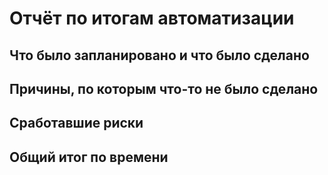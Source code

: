 # Отчёт по итогам автоматизации

## Что было запланировано и что было сделано
## Причины, по которым что-то не было сделано
## Сработавшие риски
## Общий итог по времени 
